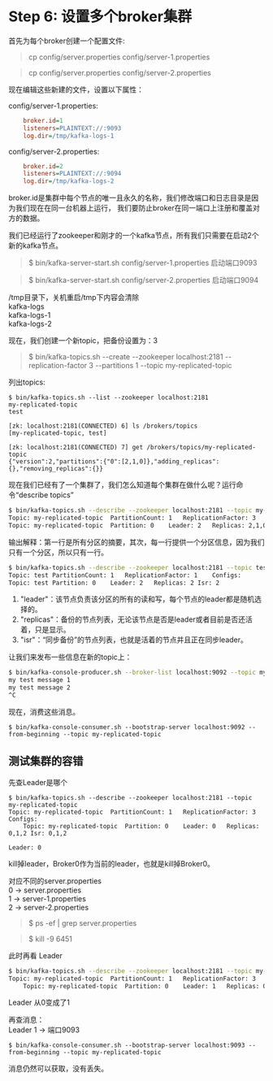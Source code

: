 Step 6: 设置多个broker集群
========================

首先为每个broker创建一个配置文件:

> cp config/server.properties config/server-1.properties 

> cp config/server.properties config/server-2.properties

现在编辑这些新建的文件，设置以下属性：

config/server-1.properties: 
```ini
    broker.id=1 
    listeners=PLAINTEXT://:9093 
    log.dir=/tmp/kafka-logs-1
```

config/server-2.properties: 
```ini
    broker.id=2 
    listeners=PLAINTEXT://:9094 
    log.dir=/tmp/kafka-logs-2
```

broker.id是集群中每个节点的唯一且永久的名称，我们修改端口和日志目录是因为我们现在在同一台机器上运行，
我们要防止broker在同一端口上注册和覆盖对方的数据。

我们已经运行了zookeeper和刚才的一个kafka节点，所有我们只需要在启动2个新的kafka节点。

> $ bin/kafka-server-start.sh config/server-1.properties  启动端口9093

> $ bin/kafka-server-start.sh config/server-2.properties  启动端口9094

/tmp目录下，关机重启/tmp下内容会清除  
    kafka-logs  
    kafka-logs-1  
    kafka-logs-2  

现在，我们创建一个新topic，把备份设置为：3

> $ bin/kafka-topics.sh --create --zookeeper localhost:2181 --replication-factor 3 --partitions 1 --topic my-replicated-topic

列出topics:
```
$ bin/kafka-topics.sh --list --zookeeper localhost:2181
my-replicated-topic
test

[zk: localhost:2181(CONNECTED) 6] ls /brokers/topics
[my-replicated-topic, test]

[zk: localhost:2181(CONNECTED) 7] get /brokers/topics/my-replicated-topic
{"version":2,"partitions":{"0":[2,1,0]},"adding_replicas":{},"removing_replicas":{}}
```

现在我们已经有了一个集群了，我们怎么知道每个集群在做什么呢？运行命令“describe topics”

```bash
$ bin/kafka-topics.sh --describe --zookeeper localhost:2181 --topic my-replicated-topic
Topic: my-replicated-topic	PartitionCount: 1	ReplicationFactor: 3	Configs: 
Topic: my-replicated-topic	Partition: 0	Leader: 2	Replicas: 2,1,0	Isr: 2,1,0
```

输出解释：第一行是所有分区的摘要，其次，每一行提供一个分区信息，因为我们只有一个分区，所以只有一行。
```bash
$ bin/kafka-topics.sh --describe --zookeeper localhost:2181 --topic test
Topic: test	PartitionCount: 1	ReplicationFactor: 1	Configs: 
Topic: test	Partition: 0	Leader: 2	Replicas: 2	Isr: 2
```

1. "leader"：该节点负责该分区的所有的读和写，每个节点的leader都是随机选择的。
2. "replicas"：备份的节点列表，无论该节点是否是leader或者目前是否还活着，只是显示。
3. "isr"：“同步备份”的节点列表，也就是活着的节点并且正在同步leader。

让我们来发布一些信息在新的topic上：

```bash
$ bin/kafka-console-producer.sh --broker-list localhost:9092 --topic my-replicated-topic
my test message 1
my test message 2
^C
```

现在，消费这些消息。

```
$ bin/kafka-console-consumer.sh --bootstrap-server localhost:9092 --from-beginning --topic my-replicated-topic
```

测试集群的容错
------------

先查Leader是哪个

```
$ bin/kafka-topics.sh --describe --zookeeper localhost:2181 --topic my-replicated-topic
Topic: my-replicated-topic	PartitionCount: 1	ReplicationFactor: 3	Configs: 
	Topic: my-replicated-topic	Partition: 0	Leader: 0	Replicas: 0,1,2	Isr: 0,1,2

Leader: 0
```

kill掉leader，Broker0作为当前的leader，也就是kill掉Broker0。

对应不同的server.properties  
0 -> server.properties  
1 -> server-1.properties  
2 -> server-2.properties  

> $ ps -ef | grep server.properties

> $ kill -9 6451

此时再看 Leader

```bash
$ bin/kafka-topics.sh --describe --zookeeper localhost:2181 --topic my-replicated-topic
Topic: my-replicated-topic	PartitionCount: 1	ReplicationFactor: 3	Configs: 
	Topic: my-replicated-topic	Partition: 0	Leader: 1	Replicas: 0,1,2	Isr: 1,2
```

Leader 从0变成了1

再查消息：  
Leader 1 -> 端口9093

```
$ bin/kafka-console-consumer.sh --bootstrap-server localhost:9093 --from-beginning --topic my-replicated-topic
```

消息仍然可以获取，没有丢失。